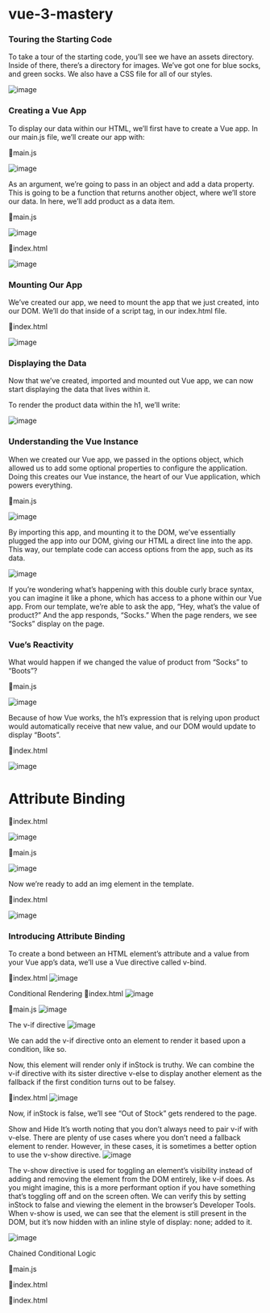 # vue-3-mastery


### Touring the Starting Code

To take a tour of the starting code, you’ll see we have an assets directory. Inside of there, there’s a directory for images. We’ve got one for blue socks, and green socks. We also have a CSS file for all of our styles.

![image](https://github.com/Haticesurumlu/vue-3-mastery/assets/71832100/4d1f414b-6bf9-4a74-88d3-5fea55dc3cad)

### Creating a Vue App

To display our data within our HTML, we’ll first have to create a Vue app. In our main.js file, we’ll create our app with:

📄main.js

![image](https://github.com/Haticesurumlu/vue-3-mastery/assets/71832100/03df8a9b-456e-4ee0-97b4-d8c157ca6b3f)

As an argument, we’re going to pass in an object and add a data property. This is going to be a function that returns another object, where we’ll store our data. In here, we’ll add product as a data item.

📄main.js

![image](https://github.com/Haticesurumlu/vue-3-mastery/assets/71832100/b8488ad8-8418-4287-8d92-5e15046d6e50)

📄index.html

![image](https://github.com/Haticesurumlu/vue-3-mastery/assets/71832100/f55c5eb5-1604-4bfd-b982-9eeeb3161b70)

### Mounting Our App
We’ve created our app, we need to mount the app that we just created, into our DOM. We’ll do that inside of a script tag, in our index.html file.

📄index.html

![image](https://github.com/Haticesurumlu/vue-3-mastery/assets/71832100/56caf9c5-de68-44a9-984c-114671542539)

### Displaying the Data

Now that we’ve created, imported and mounted out Vue app, we can now start displaying the data that lives within it.

To render the product data within the h1, we’ll write:

![image](https://github.com/Haticesurumlu/vue-3-mastery/assets/71832100/7683a6f5-8036-4bff-9a92-6347b0f44b7c)

### Understanding the Vue Instance

When we created our Vue app, we passed in the options object, which allowed us to add some optional properties to configure the application. Doing this creates our Vue instance, the heart of our Vue application, which powers everything.

📄main.js

![image](https://github.com/Haticesurumlu/vue-3-mastery/assets/71832100/35ef068c-53f4-4f7c-94dd-b032f5af88cc)

By importing this app, and mounting it to the DOM, we’ve essentially plugged the app into our DOM, giving our HTML a direct line into the app. This way, our template code can access options from the app, such as its data.


![image](https://github.com/Haticesurumlu/vue-3-mastery/assets/71832100/e3627d95-9df1-43bc-a76e-7b5f05149417)

If you’re wondering what’s happening with this double curly brace syntax, you can imagine it like a phone, which has access to a phone within our Vue app. From our template, we’re able to ask the app, “Hey, what’s the value of product?” And the app responds, “Socks.” When the page renders, we see “Socks” display on the page.


### Vue’s Reactivity

What would happen if we changed the value of product from “Socks” to “Boots”?

📄main.js

![image](https://github.com/Haticesurumlu/vue-3-mastery/assets/71832100/7fc28faa-77be-457e-aae6-0b31a838c4ea)

Because of how Vue works, the h1’s expression that is relying upon product would automatically receive that new value, and our DOM would update to display “Boots”.

📄index.html

![image](https://github.com/Haticesurumlu/vue-3-mastery/assets/71832100/9e15b14a-91e9-430e-9fe1-e4ff2b4bc9ca)


# Attribute Binding

📄index.html

![image](https://github.com/Haticesurumlu/vue-3-mastery/assets/71832100/a8fe061d-da64-4d55-a8dd-eaf56f977847)

📄main.js



![image](https://github.com/Haticesurumlu/vue-3-mastery/assets/71832100/5f909930-c2ca-48f3-afa2-b988626f2410)

Now we’re ready to add an img element in the template.

📄index.html

![image](https://github.com/Haticesurumlu/vue-3-mastery/assets/71832100/60731423-77d4-4350-b195-790c56a22685)


### Introducing Attribute Binding
To create a bond between an HTML element’s attribute and a value from your Vue app’s data, we’ll use a Vue directive called v-bind.

📄index.html
![image](https://github.com/Haticesurumlu/vue-3-mastery/assets/71832100/ba97618a-917e-4e13-915c-be9424e034c0)

Conditional Rendering
📄index.html
 ![image](https://github.com/Haticesurumlu/vue-3-mastery/assets/71832100/b18d3fc1-ee56-4b61-9d8a-af44e39b0c4f)

📄main.js
 ![image](https://github.com/Haticesurumlu/vue-3-mastery/assets/71832100/c7ae642e-ff67-43bd-94e7-68e8b92a715a)


The v-if directive
![image](https://github.com/Haticesurumlu/vue-3-mastery/assets/71832100/f4d7ebe4-6ba0-4055-a5a0-c77b7f145f7e)

We can add the v-if directive onto an element to render it based upon a condition, like so.
 
Now, this element will render only if inStock is truthy.
We can combine the v-if directive with its sister directive v-else to display another element as the fallback if the first condition turns out to be falsey.

📄index.html
![image](https://github.com/Haticesurumlu/vue-3-mastery/assets/71832100/acee7dc1-28bd-4034-a804-16dd2437f809)

 
Now, if inStock is false, we’ll see “Out of Stock” gets rendered to the page.



Show and Hide
It’s worth noting that you don’t always need to pair v-if with v-else. There are plenty of use cases where you don’t need a fallback element to render. However, in these cases, it is sometimes a better option to use the v-show directive.
 ![image](https://github.com/Haticesurumlu/vue-3-mastery/assets/71832100/74990144-6a2a-4b2e-9610-017a142d0afa)

The v-show directive is used for toggling an element’s visibility instead of adding and removing the element from the DOM entirely, like v-if does.
As you might imagine, this is a more performant option if you have something that’s toggling off and on the screen often. We can verify this by setting inStock to false and viewing the element in the browser’s Developer Tools. When v-show is used, we can see that the element is still present in the DOM, but it’s now hidden with an inline style of display: none; added to it.

 



![image](https://github.com/Haticesurumlu/vue-3-mastery/assets/71832100/ca8bbf0d-6174-4c6e-9f51-78ae326e10bf)






Chained Conditional Logic

📄main.js
 

📄index.html
 

📄index.html
 

